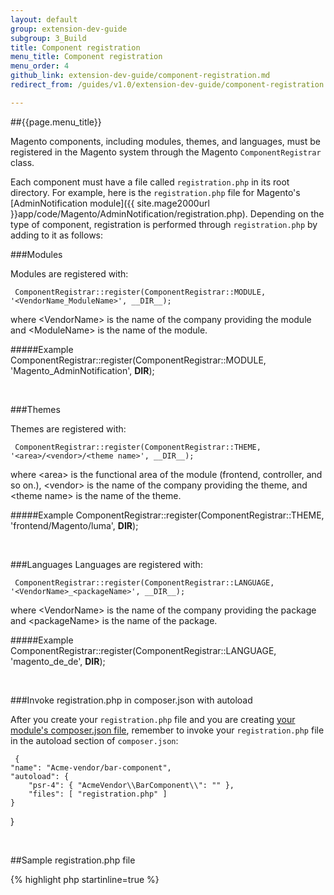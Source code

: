 ```yaml
---
layout: default
group: extension-dev-guide
subgroup: 3_Build
title: Component registration
menu_title: Component registration
menu_order: 4
github_link: extension-dev-guide/component-registration.md
redirect_from: /guides/v1.0/extension-dev-guide/component-registration.html

---
```

##{{page.menu_title}}


Magento components, including modules, themes, and languages, must be registered in the Magento system through the Magento `ComponentRegistrar` class.

Each component must have a file called `registration.php` in its root directory. For example, here is the `registration.php` file for Magento's [AdminNotification module]({{ site.mage2000url }}app/code/Magento/AdminNotification/registration.php). Depending on the type of component, registration is performed through `registration.php` by adding to it as follows:

###Modules

Modules are registered with:

     ComponentRegistrar::register(ComponentRegistrar::MODULE, '<VendorName_ModuleName>', __DIR__);

where &lt;VendorName> is the name of the company providing the module and &lt;ModuleName> is the name of the module.
     
#####Example
     ComponentRegistrar::register(ComponentRegistrar::MODULE, 'Magento_AdminNotification', __DIR__);
<p>&nbsp;</p>


###Themes

Themes are registered with:

     ComponentRegistrar::register(ComponentRegistrar::THEME, '<area>/<vendor>/<theme name>', __DIR__);

where &lt;area> is the functional area of the module (frontend, controller, and so on.), &lt;vendor> is the name of the company providing the theme, and &lt;theme name> is the name of the theme.


#####Example
     ComponentRegistrar::register(ComponentRegistrar::THEME, 'frontend/Magento/luma', __DIR__);

<p>&nbsp;</p>


###Languages
Languages are registered with:

     ComponentRegistrar::register(ComponentRegistrar::LANGUAGE, '<VendorName>_<packageName>', __DIR__);

where &lt;VendorName> is the name of the company providing the package and &lt;packageName> is the name of the package.

#####Example
     ComponentRegistrar::register(ComponentRegistrar::LANGUAGE, 'magento_de_de', __DIR__);

<p>&nbsp;</p>

###Invoke registration.php in composer.json with autoload

After you create your `registration.php` file and you are creating [your module's composer.json file](create_module.html#add-the-module8217s-composerjson-file), remember to invoke your `registration.php` file in the autoload section of `composer.json`:

     {
    "name": "Acme-vendor/bar-component",
    "autoload": {
        "psr-4": { "AcmeVendor\\BarComponent\\": "" },
        "files": [ "registration.php" ]
    }
}

<p>&nbsp;</p>

##Sample registration.php file

{% highlight php startinline=true %}
<?php

use \Magento\Framework\Component\ComponentRegistrar;

ComponentRegistrar::register(ComponentRegistrar::MODULE, 'Magento_AdminNotification', __DIR__);

{%endhighlight %}

##Next

[Create a module](create_module.html)
